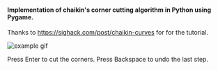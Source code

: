 #### Implementation of chaikin's corner cutting algorithm in Python using Pygame.

Thanks to https://sighack.com/post/chaikin-curves for for the tutorial.

![example gif](readme_gif.gif)

Press Enter to cut the corners.
Press Backspace to undo the last step.
